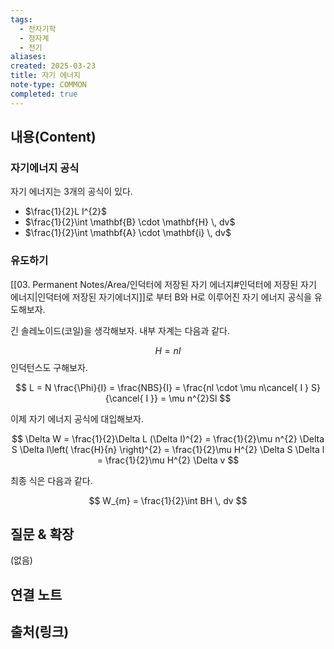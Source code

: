 ```yaml
---
tags:
  - 전자기학
  - 정자계
  - 전기
aliases: 
created: 2025-03-23
title: 자기 에너지
note-type: COMMON
completed: true
---
```


## 내용(Content)

### 자기에너지 공식

자기 에너지는 3개의 공식이 있다.

- $\frac{1}{2}L I^{2}$
- $\frac{1}{2}\int \mathbf{B} \cdot \mathbf{H}  \, dv$
- $\frac{1}{2}\int \mathbf{A} \cdot \mathbf{i} \, dv$

### 유도하기

[[03. Permanent Notes/Area/인덕터에 저장된 자기 에너지#인덕터에 저장된 자기 에너지|인덕터에 저장된 자기에너지]]로 부터 B와 H로 이루어진 자기 에너지 공식을 유도해보자.

긴 솔레노이드(코일)을 생각해보자. 내부 자계는 다음과 같다.

$$
H = nI
$$
인덕턴스도 구해보자.

$$
L = N \frac{\Phi}{I} = \frac{NBS}{I} =  \frac{nl \cdot \mu n\cancel{ I } S}{\cancel{ I }} = \mu n^{2}Sl
$$

이제 자기 에너지 공식에 대입해보자.

$$
\Delta W = \frac{1}{2}\Delta L (\Delta I)^{2} = \frac{1}{2}\mu n^{2} \Delta S \Delta l\left( \frac{H}{n} \right)^{2} = \frac{1}{2}\mu H^{2} \Delta S \Delta l = \frac{1}{2}\mu H^{2} \Delta v
$$

최종 식은 다음과 같다.

$$
W_{m} = \frac{1}{2}\int BH \, dv 
$$




## 질문 & 확장

(없음)

## 연결 노트

## 출처(링크)

